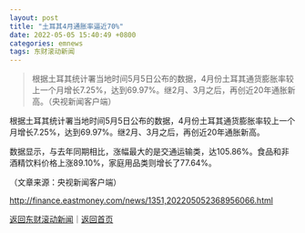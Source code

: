 ```yaml
---
layout: post
title: "土耳其4月通胀率逼近70%"
date: 2022-05-05 15:40:49 +0800
categories: emnews
tags: 东财滚动新闻
---
```

> 根据土耳其统计署当地时间5月5日公布的数据，4月份土耳其通货膨胀率较上一个月增长7.25%，达到69.97%。继2月、3月之后，再创近20年通胀新高。（央视新闻客户端）

<p>根据土耳其统计署当地时间5月5日公布的数据，4月份土耳其通货膨胀率较上一个月增长7.25%，达到69.97%。继2月、3月之后，再创近20年通胀新高。</p><p>数据显示，与去年同期相比，涨幅最大的是交通运输类，达105.86%。食品和非酒精饮料价格上涨89.10%，家庭用品类则增长了77.64%。</p><p class="em_media">（文章来源：央视新闻客户端）</p>

<http://finance.eastmoney.com/news/1351,202205052368956066.html>

[返回东财滚动新闻](//finews.withounder.com/emnews/)｜[返回首页](//finews.withounder.com/)